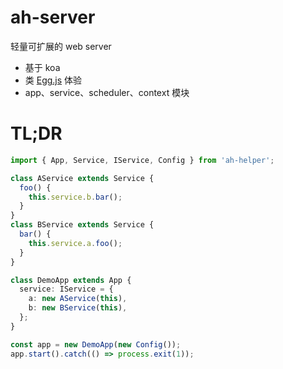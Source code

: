 # ah-server

轻量可扩展的 web server
- 基于 koa
- 类 [Egg.js](https://eggjs.org/zh-cn/intro/) 体验
- app、service、scheduler、context 模块

# TL;DR

```ts
import { App, Service, IService, Config } from 'ah-helper';

class AService extends Service {
  foo() {
    this.service.b.bar();
  }
}
class BService extends Service {
  bar() {
    this.service.a.foo();
  }
}

class DemoApp extends App {
  service: IService = {
    a: new AService(this),
    b: new BService(this),
  };
}

const app = new DemoApp(new Config());
app.start().catch(() => process.exit(1));
```
